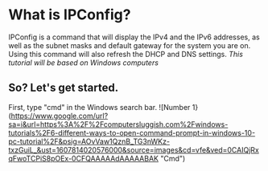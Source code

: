 # What is IPConfig?
IPConfig is a command that will display the IPv4 and the IPv6 addresses, as well as the subnet masks and default gateway for the system you are on.
Using this command will also refresh the DHCP and DNS settings.
*This tutorial will be based on Windows computers*
## So? Let's get started.
First, type "cmd" in the Windows search bar.
![Number 1}(https://www.google.com/url?sa=i&url=https%3A%2F%2Fcomputersluggish.com%2Fwindows-tutorials%2F6-different-ways-to-open-command-prompt-in-windows-10-pc-tutorial%2F&psig=AOvVaw1QznB_TG3nWKz-txzGuiL_&ust=1607814020576000&source=images&cd=vfe&ved=0CAIQjRxqFwoTCPiS8pOEx-0CFQAAAAAdAAAAABAK "Cmd")
